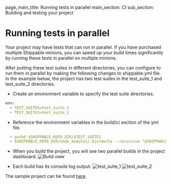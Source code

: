 page_main_title: Running tests in parallel
main_section: CI
sub_section: Building and testing your project

# Running tests in parallel

Your project may have tests that can run in parallel. If you have purchased multiple
Shippable minions, you can speed up your build times significantly by running these tests
in parallel on multiple minions.

After putting these test suites in different directories, you can configure to run them in parallel
by making the following changes to shippable.yml file. In the example below, the project has two test suites in the test_suite_1 and test_suite_2 directories.

- Create an environment variable to specify the test suite directories.
```yaml
env:
  - TEST_SUITES=test_suite_1
  - TEST_SUITES=test_suite_2
```

- Reference the environment variables in the build/ci section of the yml file.
```yaml
  - pushd $SHIPPABLE_REPO_DIR/$TEST_SUITES
  - $SHIPPABLE_REPO_DIR/node_modules/.bin/mocha --recursive "$SHIPPABLE_REPO_DIR/$TEST_SUITES/**/*.spec.js" -R mocha-junit-reporter --reporter-options mochaFile=$SHIPPABLE_REPO_DIR/shippable/testresults/$TEST_SUITES/testresults.xml
```

- When you build the project, you will see two parallel builds in the project dashboard.
![Build view](https://raw.githubusercontent.com/devops-recipes/ci-run-parallel-tests/master/public/resources/images/matrix-tests-view.png)

- Each build has its console log output.
![test_suite_1](https://github.com/devops-recipes/ci-run-parallel-tests/raw/master/public/resources/images/console-testsuite1-view.png)
![test_suite_2](https://github.com/devops-recipes/ci-run-parallel-tests/raw/master/public/resources/images/console-testsuite2-view.png)

The sample project can be found [here](https://github.com/devops-recipes/ci-run-parallel-tests/).
